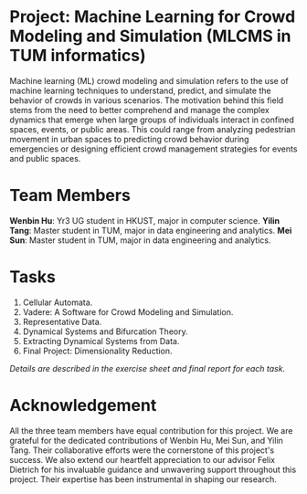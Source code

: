# Project: Machine Learning for Crowd Modeling and Simulation (MLCMS in TUM informatics)

Machine learning (ML) crowd modeling and simulation refers to the use of machine learning techniques to understand, predict, and simulate the behavior of crowds in various scenarios. The motivation behind this field stems from the need to better comprehend and manage the complex dynamics that emerge when large groups of individuals interact in confined spaces, events, or public areas. This could range from analyzing pedestrian movement in urban spaces to predicting crowd behavior during emergencies or designing efficient crowd management strategies for events and public spaces.

# Team Members

**Wenbin Hu**: Yr3 UG student in HKUST, major in computer science.
**Yilin Tang**: Master student in TUM, major in data engineering and analytics.
**Mei Sun**: Master student in TUM, major in data engineering and analytics.

# Tasks

1. Cellular Automata.
2. Vadere: A Software for Crowd Modeling and Simulation.
3. Representative Data.
4. Dynamical Systems and Bifurcation Theory.
5. Extracting Dynamical Systems from Data.
6. Final Project: Dimensionality Reduction.

*Details are described in the exercise sheet and final report for each task.*

# Acknowledgement

All the three team members have equal contribution for this project. We are grateful for the dedicated contributions of Wenbin Hu, Mei Sun, and Yilin Tang. Their collaborative efforts were the cornerstone of this project's success. We also extend our heartfelt appreciation to our advisor Felix Dietrich for his invaluable guidance and unwavering support throughout this project. Their expertise has been instrumental in shaping our research.
